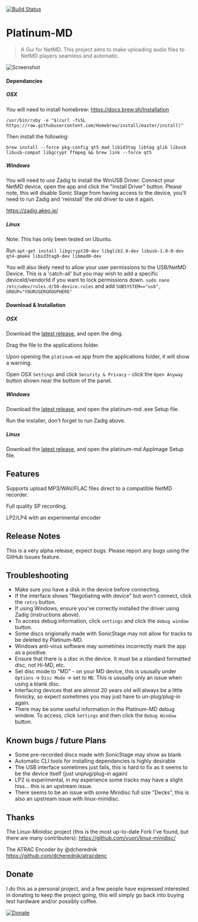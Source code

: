 [![Build Status](https://travis-ci.org/gavinbenda/platinum-md.svg?branch=master)](https://travis-ci.org/gavinbenda/platinum-md) 

# Platinum-MD

> A Gui for NetMD.
> This project aims to make uploading audio files to NetMD players seamless and automatic.

![Screenshot](https://i.imgur.com/GdmUdYP.png)

#### Dependancies

##### OSX

You will need to install homebrew: https://docs.brew.sh/Installation

`/usr/bin/ruby -e "$(curl -fsSL https://raw.githubusercontent.com/Homebrew/install/master/install)"`

Then install the following:

`brew install --force pkg-config qt5 mad libid3tag libtag glib libusb libusb-compat libgcrypt ffmpeg && brew link --force qt5`

##### Windows

You will need to use Zadig to install the WinUSB Driver.
Connect your NetMD device, open the app and click the "Install Driver" button.
Please note, this will disable Sonic Stage from having access to the device, you'll need to run Zadig and 'reinstall' the old driver to use it again.

https://zadig.akeo.ie/

##### Linux

Note: This has only been tested on Ubuntu.

Run `apt-get install libgcrypt20-dev libglib2.0-dev libusb-1.0-0-dev qt4-qmake libid3tag0-dev libmad0-dev`

You will also likely need to allow your user permissions to the USB/NetMD Device.
This is a 'catch-all' but you may wish to add a specific deviceId/vendorId if you want to lock permissions down.
`sudo nano /etc/udev/rules.d/50-device.rules` and add `SUBSYSTEM=="usb", GROUP="YOURUSERGROUPHERE"`

#### Download & Installation

##### OSX

Download the [latest release](https://github.com/gavinbenda/platinum-md/releases/download/v0.7.0-alpha/platinum-md-0.7.0.dmg), and open the dmg.

Drag the file to the applications folder.

Upon opening the `platinum-md` app from the applications folder, it will show a warning.

Open OSX `Settings` and click `Security & Privacy` - click the `Open Anyway` button shown near the bottom of the panel.

##### Windows

Download the [latest release](https://github.com/gavinbenda/platinum-md/releases/download/v0.7.0-alpha/platinum-md.Setup.0.7.0.exe), and open the platinum-md .exe Setup file.

Run the installer, don't forget to run Zadig above.


##### Linux

Download the [latest release](https://github.com/gavinbenda/platinum-md/releases/download/v0.7.0-alpha/platinum-md-0.7.0.AppImage), and open the platinum-md AppImage Setup file.


## Features

Supports upload MP3/WAV/FLAC files direct to a compatible NetMD recorder.

Full quality SP recording.

LP2/LP4 with an experimental encoder


## Release Notes

This is a very alpha release, expect bugs.
Please report any bugs using the GitHub Issues feature.


## Troubleshooting

* Make sure you have a disk in the device before connecting.
* If the interface shows "Negotiating with device" but won't connect, click the `retry` button.
* If using Windows, ensure you've correctly installed the driver using Zadig (instructions above).
* To access debug information, click `settings` and click the `debug window` button.
* Some discs origionally made with SonicStage may not allow for tracks to be deleted by Platinum-MD.
* Windows anti-virus software may sometimes incorrectly mark the app as a positive.
* Ensure that there is a disc in the device. It must be a standard formatted disc, not Hi-MD, etc.
* Set disc mode to "MD" - on your MD device, this is ususally under `Options` -> `Disc Mode` -> set to `MD`. This is ususally only an issue when using a blank disc.
* Interfacing devices that are almost 20 years old will always be a little finnicky, so expect sometimes you may just have to un-plug/plug-in again.
* There may be some useful information in the Platinum-MD debug window. To access, click `Settings` and then click the `Debug Window` button.


## Known bugs / future Plans

* Some pre-recorded discs made with SonicStage may show as blank
* Automatic CLI tools for installing dependancies is highly desirable
* The USB interface sometimes just fails, this is hard to fix as it seems to be the device itself (just unplug/plug-in again)
* LP2 is experimental, in my experience some tracks may have a slight hiss... this is an upstream issue.
* There seems to be an issue with some Minidisc full size "Decks", this is also an upstream issue with linux-minidisc.


## Thanks

The Linux-Minidisc project (this is the most up-to-date Fork I've found, but there are many contributers):
<https://github.com/vuori/linux-minidisc/>

The ATRAC Encoder by @dcherednik
<https://github.com/dcherednik/atracdenc>


## Donate

I do this as a personal project, and a few people have expressed interested in donating to keep the project going, this will simply go back into buying test hardware and/or possibly coffee.

[![Donate](https://img.shields.io/badge/Donate-PayPal-green.svg)](https://www.paypal.com/cgi-bin/webscr?cmd=_s-xclick&hosted_button_id=XVS44CZYFPCJJ)

